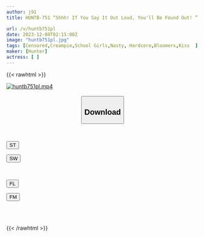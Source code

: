 ```yaml
---
author: j91
title: HUNTB-751 “Shhh! If You Say It Out Loud, You'll Be Found Out! ” “It’s Close…” The Miracle Of A School Trip! The Distance Between The Lips And The Class Madonna In The Futon Is 1mm! “It Hit Your Lips, Right? ”

url: /v/huntb751pl
date: 2023-12-08T02:15:00Z
image: "huntb751pl.jpg"
tags: [Censored,Creampie,School Girls,Nasty, Hardcore,Bloomers,Kiss	 ]
maker: [Hunter]
actress: [ ]
---
```



{{< rawhtml >}}

<div class="video" data-videoid="DXo88pgoaVHkoX7">
    <a href="javascript:;">
        <img src="/v/huntb751pl/huntb751pl.jpg" width="WIDTH" height="HEIGHT" alt="huntb751pl.mp4" loading="lazy">
    </a>
</div>

<script type="text/javascript" src="https://j91.asia/asset/on-demand-st.js"></script>

<br>
  <link rel="stylesheet" href="https://j91.asia/asset/bs5.css">
  
  <center>
  <button class="btn btn-primary" type="button" data-bs-toggle="collapse" data-bs-target=".multi-collapse" aria-expanded="false" aria-controls="multiCollapseExample1 multiCollapseExample2"><h2>Download</h2></button></center>
</p>
<div class="row">
  <div class="col">
    <div class="collapse multi-collapse" id="multiCollapseExample1">
      <div class="card card-body">
	      	      <br>
<div class="buttons">  
<p><a href="https://streamtape.to/v/DXo88pgoaVHkoX7" target="_blank"><button class="btn-hover color-3"><i class="fa fa-download"></i> ST</button></a></p>
<p><a href="https://flaswish.com/r8vx6xc2gky2" target="_blank"><button class="btn-hover color-2"><i class="fa fa-download"></i> SW</button></a></p></div>
    </div>
  </div>
</div>
  <div class="col">
    <div class="collapse multi-collapse" id="multiCollapseExample2">
      <div class="card card-body">
	      <br>
<div class="buttons">
<p><a href="javascript:;" target="_blank"><button class="btn-hover color-9"><i class="fa fa-download"></i> FL</button></a></p>
<p><a href="javascript:;" target="_blank"><button class="btn-hover color-8"><i class="fa fa-download"></i> FM</button></a></p></div>
<br><br>
      </div>
    </div>
  </div>
</div>

{{< /rawhtml >}}